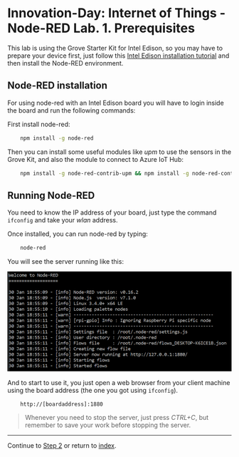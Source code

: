 # Innovation-Day: Internet of Things - Node-RED Lab. 1. Prerequisites

This lab is using the Grove Starter Kit for Intel Edison, so you may have to prepare your device first, just follow this [Intel Edison installation tutorial](installedison.md) and then install the Node-RED environment.

## Node-RED installation

For using node-red with an Intel Edison board you will have to login inside the board and run the following commands:

First install node-red:

```bash
    npm install -g node-red
```

Then you can install some useful modules like *upm* to use the sensors in the Grove Kit, and also the module to connect to Azure IoT Hub:

```bash
    npm install -g node-red-contrib-upm && npm install -g node-red-contrib-azureiothubnode
```

## Running Node-RED

You need to know the IP address of your board, just type the command ```ifconfig``` and take your *wlan* address.

Once installed, you can run node-red by typing:

```bash
    node-red
```

You will see the server running like this:

![Node-RED running](./images/Node-RED.installed.png)

And to start to use it, you just open a web browser from your client machine using the board address (the one you got using ```ifconfig```).

        http://[boardaddress]:1880

> Whenever you need to stop the server, just press *CTRL+C*, but remember to save your work before stopping the server.

---
Continue to [Step 2](./node-red_lab_2.md) or return to [index](node-red_lab.md).